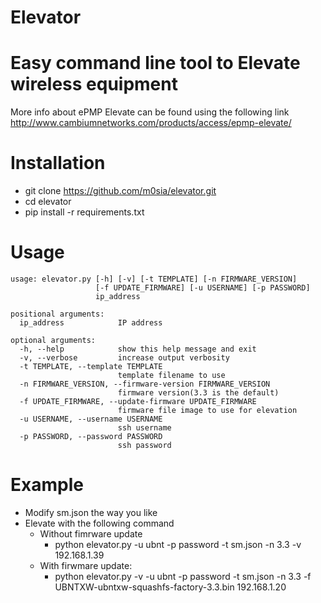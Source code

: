 # Elevator #
# Easy command line tool to Elevate wireless equipment

More info about ePMP Elevate can be found using the following link http://www.cambiumnetworks.com/products/access/epmp-elevate/

# Installation 
* git clone https://github.com/m0sia/elevator.git
* cd elevator
* pip install -r requirements.txt

# Usage
```
usage: elevator.py [-h] [-v] [-t TEMPLATE] [-n FIRMWARE_VERSION]
                   [-f UPDATE_FIRMWARE] [-u USERNAME] [-p PASSWORD]
                   ip_address

positional arguments:
  ip_address            IP address

optional arguments:
  -h, --help            show this help message and exit
  -v, --verbose         increase output verbosity
  -t TEMPLATE, --template TEMPLATE
                        template filename to use
  -n FIRMWARE_VERSION, --firmware-version FIRMWARE_VERSION
                        firmware version(3.3 is the default)
  -f UPDATE_FIRMWARE, --update-firmware UPDATE_FIRMWARE
                        firmware file image to use for elevation
  -u USERNAME, --username USERNAME
                        ssh username
  -p PASSWORD, --password PASSWORD
                        ssh password
```
# Example

* Modify sm.json the way you like
* Elevate with the following command
  * Without fimrware update
    - python elevator.py -u ubnt -p password -t sm.json -n 3.3 -v 192.168.1.39
  * With firwmare update:
    - python elevator.py -v -u ubnt -p password -t sm.json -n 3.3 -f UBNTXW-ubntxw-squashfs-factory-3.3.bin 192.168.1.20